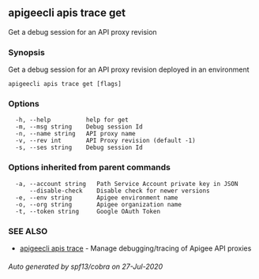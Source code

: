 ## apigeecli apis trace get

Get a debug session for an API proxy revision

### Synopsis

Get a debug session for an API proxy revision deployed in an environment

```
apigeecli apis trace get [flags]
```

### Options

```
  -h, --help          help for get
  -m, --msg string    Debug session Id
  -n, --name string   API proxy name
  -v, --rev int       API Proxy revision (default -1)
  -s, --ses string    Debug session Id
```

### Options inherited from parent commands

```
  -a, --account string   Path Service Account private key in JSON
      --disable-check    Disable check for newer versions
  -e, --env string       Apigee environment name
  -o, --org string       Apigee organization name
  -t, --token string     Google OAuth Token
```

### SEE ALSO

* [apigeecli apis trace](apigeecli_apis_trace.md)	 - Manage debugging/tracing of Apigee API proxies

###### Auto generated by spf13/cobra on 27-Jul-2020
